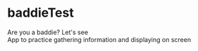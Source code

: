 # baddieTest
Are you a baddie? Let's see </br>
App to practice gathering information and displaying on screen
